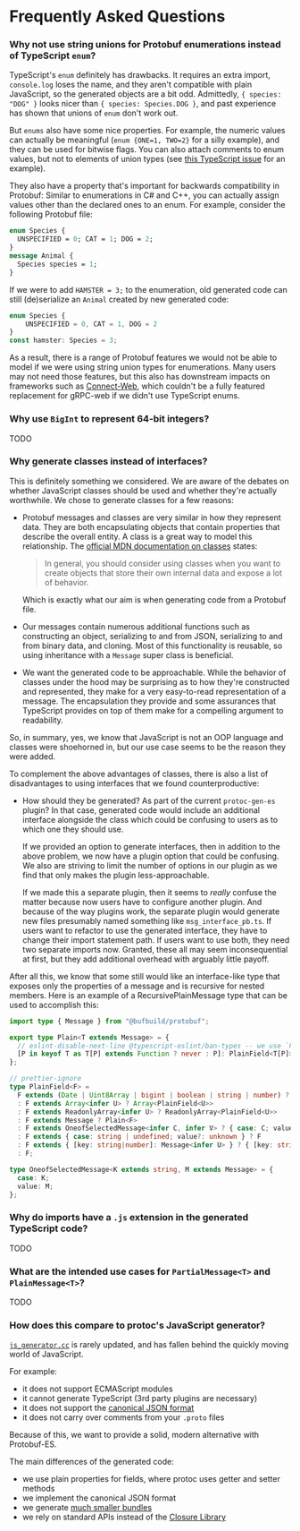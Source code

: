 Frequently Asked Questions
========================

### Why not use string unions for Protobuf enumerations instead of TypeScript `enum`?

TypeScript's `enum` definitely has drawbacks. It requires an extra import, `console.log` loses the name, and they aren't compatible with plain JavaScript, so the generated objects are a bit odd. Admittedly, `{ species: "DOG" }` looks nicer than `{ species: Species.DOG }`, and past experience has shown that unions of `enum` don't work out.

But `enums` also have some nice properties.  For example, the numeric values can actually be meaningful (`enum {ONE=1, TWO=2}` for a silly example), and they can be used for bitwise flags.  You can also attach comments to enum values, but not to elements of union types (see [this TypeScript issue](https://github.com/microsoft/TypeScript/issues/38106) for an example).

They also have a property that's important for backwards compatibility in Protobuf: Similar to enumerations in C# and C++, you can actually assign values other than the declared ones to an enum. For example, consider the following Protobuf file:

```proto
enum Species {
  UNSPECIFIED = 0; CAT = 1; DOG = 2;
}
message Animal {
  Species species = 1;
}
```

If we were to add `HAMSTER = 3;` to the enumeration, old generated code can still (de)serialize an `Animal` created by new generated code:

```ts
enum Species {
    UNSPECIFIED = 0, CAT = 1, DOG = 2
}
const hamster: Species = 3;
```

As a result, there is a range of Protobuf features we would not be able to model if we were using string union types for enumerations. Many users may not need those features, but this also has downstream impacts on frameworks such as [Connect-Web](https://github.com/bufbuild/connect-web), which couldn't be a fully featured replacement for gRPC-web if we didn't use TypeScript enums.

### Why use `BigInt` to represent 64-bit integers?

TODO

### Why generate classes instead of interfaces?

This is definitely something we considered.  We are aware of the debates on whether JavaScript classes should be used and whether they're actually worthwhile.  We chose to generate classes for a few reasons:

- Protobuf messages and classes are very similar in how they represent data.  They are both encapsulating objects that contain properties that describe the overall entity.  A class is a great way to model this relationship.  The [official MDN documentation on classes](https://developer.mozilla.org/en-US/docs/Web/JavaScript/Guide/Using_Classes#why_classes) states:

  > In general, you should consider using classes when you want to create objects that store their own internal data and expose a lot of behavior.

  Which is exactly what our aim is when generating code from a Protobuf file.

- Our messages contain numerous additional functions such as constructing an object, serializing to and from JSON, serializing to and from binary data, and cloning.  Most of this functionality is reusable, so using inheritance with a `Message` super class is beneficial.

- We want the generated code to be approachable.  While the behavior of classes under the hood may be surprising as to how they're constructed and represented, they make for a very easy-to-read representation of a message.  The encapsulation they provide and some assurances that TypeScript provides on top of them make for a compelling argument to readability.

So, in summary, yes, we know that JavaScript is not an OOP language and classes were shoehorned in, but our use case seems to be the reason they were added.

To complement the above advantages of classes, there is also a list of disadvantages to using interfaces that we found counterproductive:

- How should they be generated?  As part of the current `protoc-gen-es` plugin?  In that case, generated code would include an additional interface alongside the class which could be confusing to users as to which one they should use.  

  If we provided an option to generate interfaces, then in addition to the above problem, we now have a plugin option that could be confusing.  We also are striving to limit the number of options in our plugin as we find that only makes the plugin less-approachable.
  
  If we made this a separate plugin, then it seems to *really* confuse the matter because now users have to configure another plugin.  And because of the way plugins work, the separate plugin would generate new files presumably named something like `msg_interface_pb.ts`.  If users want to refactor to use the generated interface, they have to change their import statement path.  If users want to use both, they need two separate imports now.  Granted, these all may seem inconsequential at first, but they add additional overhead with arguably little payoff.
  
After all this, we know that some still would like an interface-like type that exposes only the properties of a message and is recursive for nested members.  Here is an example of a RecursivePlainMessage type that can be used to accomplish this:

```typescript
import type { Message } from "@bufbuild/protobuf";

export type Plain<T extends Message> = {
  // eslint-disable-next-line @typescript-eslint/ban-types -- we use `Function` to identify methods
  [P in keyof T as T[P] extends Function ? never : P]: PlainField<T[P]>;
};

// prettier-ignore
type PlainField<F> =
  F extends (Date | Uint8Array | bigint | boolean | string | number) ? F
  : F extends Array<infer U> ? Array<PlainField<U>>
  : F extends ReadonlyArray<infer U> ? ReadonlyArray<PlainField<U>>
  : F extends Message ? Plain<F>
  : F extends OneofSelectedMessage<infer C, infer V> ? { case: C; value: Plain<V> }
  : F extends { case: string | undefined; value?: unknown } ? F
  : F extends { [key: string|number]: Message<infer U> } ? { [key: string|number]: Plain<U> }
  : F;

type OneofSelectedMessage<K extends string, M extends Message> = {
  case: K;
  value: M;
};
```


### Why do imports have a `.js` extension in the generated TypeScript code?

TODO

### What are the intended use cases for `PartialMessage<T>` and `PlainMessage<T>`?
  
TODO

### How does this compare to protoc's JavaScript generator?

[`js_generator.cc`](https://github.com/protocolbuffers/protobuf-javascript/blob/main/generator/js_generator.cc)
is rarely updated, and has fallen behind the quickly moving world of JavaScript.

For example:
- it does not support ECMAScript modules
- it cannot generate TypeScript (3rd party plugins are necessary)
- it does not support the [canonical JSON format](https://developers.google.com/protocol-buffers/docs/proto3#json)
- it does not carry over comments from your `.proto` files

Because of this, we want to provide a solid, modern alternative with Protobuf-ES.

The main differences of the generated code:
- we use plain properties for fields, where protoc uses getter and setter methods
- we implement the canonical JSON format
- we generate [much smaller bundles](packages/protobuf-bench)
- we rely on standard APIs instead of the [Closure Library](http://googlecode.blogspot.com/2009/11/introducing-closure-tools.html)
